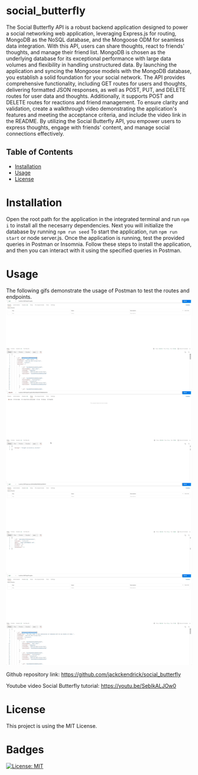 # social_butterfly

The Social Butterfly API is a robust backend application designed to power a social networking web application, leveraging Express.js for routing, MongoDB as the NoSQL database, and the Mongoose ODM for seamless data integration. With this API, users can share thoughts, react to friends' thoughts, and manage their friend list. MongoDB is chosen as the underlying database for its exceptional performance with large data volumes and flexibility in handling unstructured data. By launching the application and syncing the Mongoose models with the MongoDB database, you establish a solid foundation for your social network. The API provides comprehensive functionality, including GET routes for users and thoughts, delivering formatted JSON responses, as well as POST, PUT, and DELETE routes for user data and thoughts. Additionally, it supports POST and DELETE routes for reactions and friend management. To ensure clarity and validation, create a walkthrough video demonstrating the application's features and meeting the acceptance criteria, and include the video link in the README. By utilizing the Social Butterfly API, you empower users to express thoughts, engage with friends' content, and manage social connections effectively.

## Table of Contents

- [Installation](#installation)
- [Usage](#usage)
- [License](#license)

# Installation

Open the root path for the application in the integrated terminal and run `npm i` to install all the necesarry dependencies. Next you will initialize the database by running `npm run seed` To start the application, run `npm run start` or node server.js. Once the application is running, test the provided queries in Postman or Insomnia. Follow these steps to install the application, and then you can interact with it using the specified queries in Postman.

# Usage
The following gifs demonstrate the usage of Postman to test the routes and endpoints.
![users_gif](./Develop/assets/users_gif.gif)
![thoughts_gif](./Develop/assets/thoughts_gif.gif)
![friends_gif](./Develop/assets/friends_gif.gif)
![reactions_gif](./Develop/assets/reactions_gif.gif)

Github repository link: https://github.com/jackckendrick/social_butterfly

Youtube video Social Butterfly tutorial: https://youtu.be/SebIkALJOw0

# License

This project is using the MIT License.

# Badges

[![License: MIT](https://img.shields.io/badge/License-MIT-yellow.svg)](https://opensource.org/licenses/MIT)
